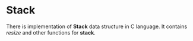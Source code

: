 # Stack

There is implementation of **Stack** data structure in C language. It contains *resize* and other functions for **stack**.
